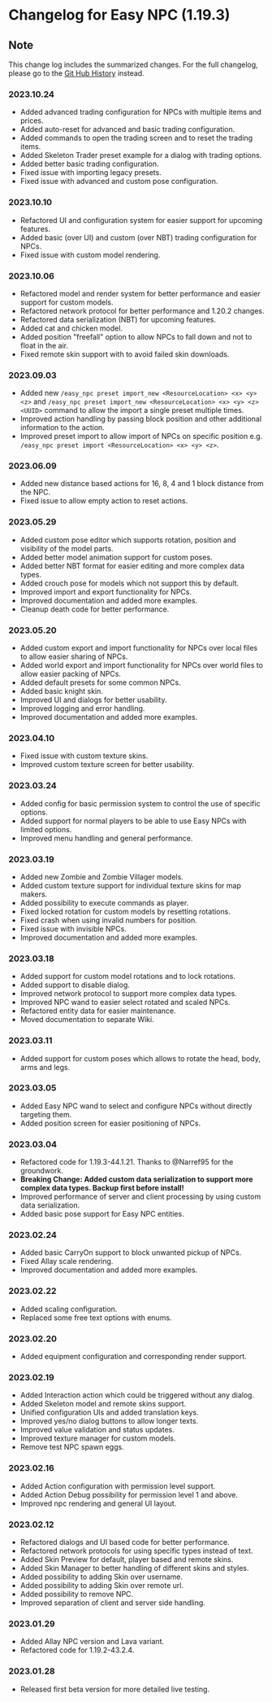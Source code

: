 # Changelog for Easy NPC (1.19.3)

## Note

This change log includes the summarized changes.
For the full changelog, please go to the [Git Hub History][history] instead.

### 2023.10.24

- Added advanced trading configuration for NPCs with multiple items and prices.
- Added auto-reset for advanced and basic trading configuration.
- Added commands to open the trading screen and to reset the trading items.
- Added Skeleton Trader preset example for a dialog with trading options.
- Added better basic trading configuration.
- Fixed issue with importing legacy presets.
- Fixed issue with advanced and custom pose configuration.

### 2023.10.10

- Refactored UI and configuration system for easier support for upcoming features.
- Added basic (over UI) and custom (over NBT) trading configuration for NPCs.
- Fixed issue with custom model rendering.

### 2023.10.06

- Refactored model and render system for better performance and easier support for custom models.
- Refactored network protocol for better performance and 1.20.2 changes.
- Refactored data serialization (NBT) for upcoming features.
- Added cat and chicken model.
- Added position "freefall" option to allow NPCs to fall down and not to float in the air.
- Fixed remote skin support with to avoid failed skin downloads.

### 2023.09.03

- Added new `/easy_npc preset import_new <ResourceLocation> <x> <y> <z>` and `/easy_npc preset import_new <ResourceLocation> <x> <y> <z> <UUID>` command to allow the import a single preset multiple times.
- Improved action handling by passing block position and other additional information to the action.
- Improved preset import to allow import of NPCs on specific position e.g. `/easy_npc preset import <ResourceLocation> <x> <y> <z>`.

### 2023.06.09

- Added new distance based actions for 16, 8, 4 and 1 block distance from the NPC.
- Fixed issue to allow empty action to reset actions.

### 2023.05.29

- Added custom pose editor which supports rotation, position and visibility of the model parts.
- Added better model animation support for custom poses.
- Added better NBT format for easier editing and more complex data types.
- Added crouch pose for models which not support this by default.
- Improved import and export functionality for NPCs.
- Improved documentation and added more examples.
- Cleanup death code for better performance.

### 2023.05.20

- Added custom export and import functionality for NPCs over local files to allow easier sharing of NPCs.
- Added world export and import functionality for NPCs over world files to allow easier packing of NPCs.
- Added default presets for some common NPCs.
- Added basic knight skin.
- Improved UI and dialogs for better usability.
- Improved logging and error handling.
- Improved documentation and added more examples.

### 2023.04.10

- Fixed issue with custom texture skins.
- Improved custom texture screen for better usability.

### 2023.03.24

- Added config for basic permission system to control the use of specific options.
- Added support for normal players to be able to use Easy NPCs with limited options.
- Improved menu handling and general performance.

### 2023.03.19

- Added new Zombie and Zombie Villager models.
- Added custom texture support for individual texture skins for map makers.
- Added possibility to execute commands as player.
- Fixed locked rotation for custom models by resetting rotations.
- Fixed crash when using invalid numbers for position.
- Fixed issue with invisible NPCs.
- Improved documentation and added more examples.

### 2023.03.18

- Added support for custom model rotations and to lock rotations.
- Added support to disable dialog.
- Improved network protocol to support more complex data types.
- Improved NPC wand to easier select rotated and scaled NPCs.
- Refactored entity data for easier maintenance.
- Moved documentation to separate Wiki.

### 2023.03.11

- Added support for custom poses which allows to rotate the head, body, arms and legs.

### 2023.03.05

- Added Easy NPC wand to select and configure NPCs without directly targeting them.
- Added position screen for easier positioning of NPCs.

### 2023.03.04

- Refactored code for 1.19.3-44.1.21. Thanks to @Narref95 for the groundwork.
- **Breaking Change: Added custom data serialization to support more complex data types. Backup first before install!**
- Improved performance of server and client processing by using custom data serialization.
- Added basic pose support for Easy NPC entities.

### 2023.02.24

- Added basic CarryOn support to block unwanted pickup of NPCs.
- Fixed Allay scale rendering.
- Improved documentation and added more examples.

### 2023.02.22

- Added scaling configuration.
- Replaced some free text options with enums.

### 2023.02.20

- Added equipment configuration and corresponding render support.

### 2023.02.19

- Added Interaction action which could be triggered without any dialog.
- Added Skeleton model and remote skins support.
- Unified configuration UIs and added translation keys.
- Improved yes/no dialog buttons to allow longer texts.
- Improved value validation and status updates.
- Improved texture manager for custom models.
- Remove test NPC spawn eggs.

### 2023.02.16

- Added Action configuration with permission level support.
- Added Action Debug possibility for permission level 1 and above.
- Improved npc rendering and general UI layout.

### 2023.02.12

- Refactored dialogs and UI based code for better performance.
- Refactored network protocols for using specific types instead of text.
- Added Skin Preview for default, player based and remote skins.
- Added Skin Manager to better handling of different skins and styles.
- Added possibility to adding Skin over username.
- Added possibility to adding Skin over remote url.
- Added possibility to remove NPC.
- Improved separation of client and server side handling.

### 2023.01.29

- Added Allay NPC version and Lava variant.
- Refactored code for 1.19.2-43.2.4.

### 2023.01.28

- Released first beta version for more detailed live testing.

[history]: https://github.com/MarkusBordihn/BOs-Easy-NPC/commits/
